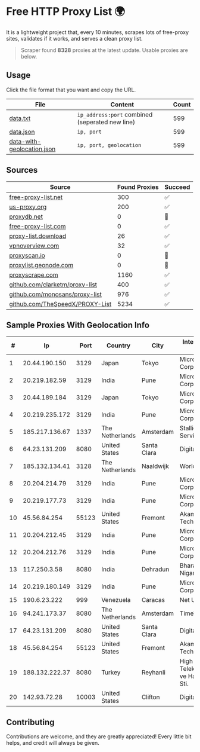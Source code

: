 
# Free HTTP Proxy List 🌍

It is a lightweight project that, every 10 minutes, scrapes lots of free-proxy sites, validates if it works, and serves a clean proxy list.


> Scraper found **8328** proxies at the latest update. Usable proxies are below.

## Usage

Click the file format that you want and copy the URL.


|File|Content|Count|
|----|-------|-----|
|[data.txt](https://raw.githubusercontent.com/themiralay/Proxy-List-World/master/data.txt)|`ip_address:port` combined (seperated new line)|599|
|[data.json](https://raw.githubusercontent.com/themiralay/Proxy-List-World/master/data.json)|`ip, port`|599|
|[data-with-geolocation.json](https://raw.githubusercontent.com/themiralay/Proxy-List-World/master/data-with-geolocation.json)|`ip, port, geolocation`|599|

## Sources

|Source|Found Proxies|Succeed|
|------|-------------|-------|
|[free-proxy-list.net](https://free-proxy-list.net)|300|✅|
|[us-proxy.org](https://www.us-proxy.org)|200|✅|
|[proxydb.net](http://proxydb.net)|0|🚫|
|[free-proxy-list.com](https://free-proxy-list.com/?page=&port=&type%5B%5D=http&type%5B%5D=https&up_time=0&search=Search)|0|✅|
|[proxy-list.download](https://www.proxy-list.download/HTTP)|26|✅|
|[vpnoverview.com](https://vpnoverview.com/privacy/anonymous-browsing/free-proxy-servers)|32|✅|
|[proxyscan.io](https://www.proxyscan.io)|0|🚫|
|[proxylist.geonode.com](https://proxylist.geonode.com/api/proxy-list?limit=300&page=1&sort_by=lastChecked&sort_type=desc&protocols=http,https)|0|🚫|
|[proxyscrape.com](https://api.proxyscrape.com/v2/?request=displayproxies&protocol=http&timeout=10000&country=all&ssl=all&anonymity=all)|1160|✅|
|[github.com/clarketm/proxy-list](https://raw.githubusercontent.com/clarketm/proxy-list/master/proxy-list-raw.txt)|400|✅|
|[github.com/monosans/proxy-list](https://raw.githubusercontent.com/monosans/proxy-list/main/proxies/http.txt)|976|✅|
|[github.com/TheSpeedX/PROXY-List](https://raw.githubusercontent.com/TheSpeedX/PROXY-List/master/http.txt)|5234|✅|


## Sample Proxies With Geolocation Info

|#|Ip|Port|Country|City|Internet Service Provider|
|-|--|----|-------|----|-------------------------|
|1|20.44.190.150|3129|Japan|Tokyo|Microsoft Corporation|
|2|20.219.182.59|3129|India|Pune|Microsoft Corporation|
|3|20.44.189.184|3129|Japan|Tokyo|Microsoft Corporation|
|4|20.219.235.172|3129|India|Pune|Microsoft Corporation|
|5|185.217.136.67|1337|The Netherlands|Amsterdam|Stallion Network Services Limited|
|6|64.23.131.209|8080|United States|Santa Clara|DigitalOcean, LLC|
|7|185.132.134.41|3128|The Netherlands|Naaldwijk|WorldStream B.V.|
|8|20.204.214.79|3129|India|Pune|Microsoft Corporation|
|9|20.219.177.73|3129|India|Pune|Microsoft Corporation|
|10|45.56.84.254|55123|United States|Fremont|Akamai Technologies, Inc.|
|11|20.204.212.45|3129|India|Pune|Microsoft Corporation|
|12|20.204.212.76|3129|India|Pune|Microsoft Corporation|
|13|117.250.3.58|8080|India|Dehradun|Bharat Sanchar Nigam Ltd|
|14|20.219.180.149|3129|India|Pune|Microsoft Corporation|
|15|190.6.23.222|999|Venezuela|Caracas|Net Uno|
|16|94.241.173.37|8080|The Netherlands|Amsterdam|TimeWeb Ltd.|
|17|64.23.131.209|8080|United States|Santa Clara|DigitalOcean, LLC|
|18|45.56.84.254|55123|United States|Fremont|Akamai Technologies, Inc.|
|19|188.132.222.37|8080|Turkey|Reyhanli|High Speed Telekomunikasyon ve Hab. Hiz. Ltd. Sti.|
|20|142.93.72.28|10003|United States|Clifton|DigitalOcean, LLC|



## Contributing

Contributions are welcome, and they are greatly appreciated! Every
little bit helps, and credit will always be given.

